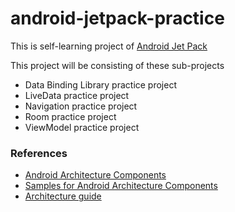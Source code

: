 # android-jetpack-practice
This is self-learning project of [Android Jet Pack](https://developer.android.com/jetpack/) 

This project will be consisting of these sub-projects

- Data Binding Library practice project
- LiveData practice project
- Navigation practice project
- Room practice project
- ViewModel practice project

### References

- [Android Architecture Components](https://developer.android.com/topic/libraries/architecture/)
- [Samples for Android Architecture Components](https://github.com/googlesamples/android-architecture-components)
- [Architecture guide](https://developer.android.com/jetpack/docs/guide)
